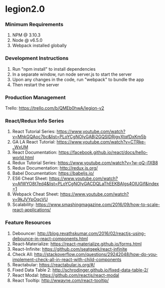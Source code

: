 # legion2.0

### Minimum Requirements

1. NPM @ 3.10.3
2. Node @ v6.5.0
3. Webpack installed globally

### Development Instructions

1. Run "npm install" to install dependencies
2. In a separate window, run node server.js to start the server
3. Upon any changes in the code, run "webpack" to bundle the app
4. Then restart the server

### Production Management

Trello: https://trello.com/b/QMEb0hwA/legion-v2

### React/Redux Info Series

1. React Tutorial Series: https://www.youtube.com/watch?v=MhkGQAoc7bc&list=PLoYCgNOIyGABj2GQSlDRjgvXtqfDxKm5b
2. GA LA React Tutorial: https://www.youtube.com/watch?v=CTRke-_WxUM
3. React Documentation: https://facebook.github.io/react/docs/hello-world.html
4. Redux Tutorial Series: https://www.youtube.com/watch?v=1w-oQ-i1XB8
5. Redux Documentation: http://redux.js.org/
6. Babel Documentation: https://babeljs.io/
7. ES6 Cheat Sheet: https://www.youtube.com/watch?v=AfWYO8t7ed4&list=PLoYCgNOIyGACDQLaThEEKBAlgs4OIUGif&index=1
8. Webpack Cheat Sheet: https://www.youtube.com/watch?v=9kJVYpOqcVU
9. Scalability: https://www.smashingmagazine.com/2016/09/how-to-scale-react-applications/


### Feature Resources

1. Debouncer: http://blog.revathskumar.com/2016/02/reactjs-using-debounce-in-react-components.html
2. React-Materialize: https://react-materialize.github.io/forms.html
3. React-Infinite: https://github.com/seatgeek/react-infinite
4. Check All: http://stackoverflow.com/questions/29242048/how-do-you-implement-check-all-in-react-with-child-components
5. Reactabular: https://reactabular.js.org/#/
6. Fixed Data Table 2: http://schrodinger.github.io/fixed-data-table-2/
7. React Modal: https://github.com/reactjs/react-modal
8. React Tooltip: http://wwayne.com/react-tooltip/
